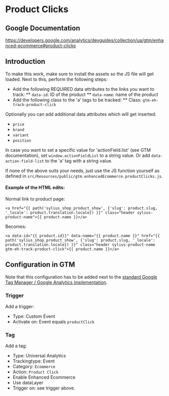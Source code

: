 # Product Clicks

## Google Documentation

https://developers.google.com/analytics/devguides/collection/ua/gtm/enhanced-ecommerce#product-clicks

## Introduction

To make this work, make sure to install the assets so the JS file will get loaded. Next to this, perform the following steps:

* Add the following REQUIRED data attributes to the links you want to track:
** `data-id`: ID of the product
** `data-name`: name of the product
* Add the following class to the 'a' tags to be tracked:
** Class: `gtm-eh-track-product-click`

Optionally you can add additional data attributes which will get inserted:

* `price`
* `brand`
* `variant`
* `position`

In case you want to set a specific value for 'actionField.list' (see GTM documentation), set `window.actionFieldList` to a string value. Or add
`data-action-field-list` to the 'a' tag with a string value.

If none of the above suits your needs, just use the JS function yourself as defined in `src/Resources/public/gtm.enhancedEcommerce.productClicks.js`.

#### Example of the HTML edits:

Normal link to product page:

```
<a href="{{ path('sylius_shop_product_show', {'slug': product.slug, '_locale': product.translation.locale}) }}" class="header sylius-product-name">{{ product.name }}</a>
```

Becomes:

```
<a data-id="{{ product.id}}" data-name="{{ product.name }}" href="{{ path('sylius_shop_product_show', {'slug': product.slug, '_locale': product.translation.locale}) }}" class="header sylius-product-name gtm-eh-track-product-click">{{ product.name }}</a>
```

## Configuration in GTM

Note that this configuration has to be added next to the [standard Google Tag Manager / Google Analytics implementation](https://support.google.com/tagmanager/answer/6107124?hl=en).

### Trigger

Add a trigger:

* Type: Custom Event
* Activate on: Event equals `productClick`

### Tag

Add a tag:

* Type: Universal Analytics
* Trackingtype: Event
* Category: `Ecommerce`
* Action: `Product Click`
* Enable Enhanced Ecommerce
* Use dataLayer
* Trigger on: see trigger above.
